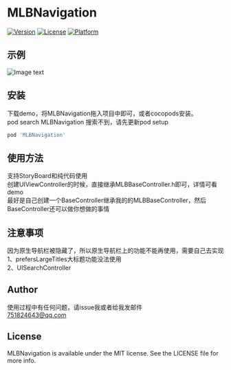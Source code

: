 # MLBNavigation

[![Version](https://img.shields.io/cocoapods/v/MLBNavigation.svg?style=flat)](https://cocoapods.org/pods/MLBNavigation)
[![License](https://img.shields.io/cocoapods/l/MLBNavigation.svg?style=flat)](https://cocoapods.org/pods/MLBNavigation)
[![Platform](https://img.shields.io/cocoapods/p/MLBNavigation.svg?style=flat)](https://cocoapods.org/pods/MLBNavigation)

## 示例

![Image text](https://github.com/longmaboy/MLBNavigation/blob/master/Example/111.gif)

## 安装

下载demo，将MLBNavigation拖入项目中即可，或者cocopods安装。  
pod search MLBNavigation 搜索不到，请先更新pod setup

```ruby
pod 'MLBNavigation'
```

## 使用方法

支持StoryBoard和纯代码使用  
创建UIViewController的时候，直接继承MLBBaseController.h即可，详情可看demo  
最好是自己创建一个BaseController继承我的的MLBBaseController，然后BaseController还可以做你想做的事情

## 注意事项
因为原生导航栏被隐藏了，所以原生导航栏上的功能不能再使用，需要自己去实现  
1、prefersLargeTitles大标题功能没法使用  
2、UISearchController
 
## Author

使用过程中有任何问题，请issue我或者给我发邮件  
751824643@qq.com

## License

MLBNavigation is available under the MIT license. See the LICENSE file for more info.
